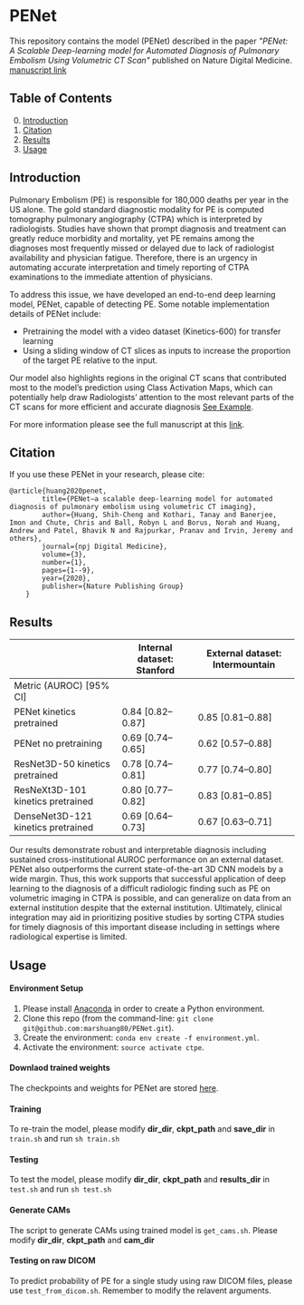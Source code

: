 # PENet 
This repository contains the model (PENet) described in the paper *"PENet: A Scalable Deep-learning model for Automated Diagnosis of Pulmonary Embolism Using Volumetric CT Scan"* published on Nature Digital Medicine. [manuscript link](https://www-nature-com.stanford.idm.oclc.org/articles/s41746-020-0266-y) 

## Table of Contents
0. [Introduction](#introduction)
0. [Citation](#citation)
0. [Results](#results)
0. [Usage](#usage)

## Introduction

Pulmonary Embolism (PE) is responsible for 180,000 deaths per year in the US alone. The gold standard diagnostic modality for PE is computed tomography pulmonary angiography (CTPA) which is interpreted by radiologists. Studies have shown that prompt diagnosis and treatment can greatly reduce morbidity and mortality, yet PE remains among the diagnoses most frequently missed or delayed due to lack of radiologist availability and physician fatigue. Therefore, there is an urgency in automating accurate interpretation and timely reporting of CTPA examinations to the immediate attention of physicians. 

To address this issue, we have developed an end-to-end deep learning model, PENet, capable of detecting PE. Some notable implementation details of PENet include: 
- Pretraining the model with a video dataset (Kinetics-600) for transfer learning
- Using a sliding window of CT slices as inputs to increase the proportion of the target PE relative to the input. 

Our model also highlights regions in the original CT scans that contributed most to the model’s prediction using Class Activation Maps, which can potentially help draw Radiologists’ attention to the most relevant parts of the CT scans for more efficient and accurate diagnosis [See Example](https://www.youtube.com/watch?v=ZdOabYt4Cjo). 

For more information please see the full manuscript at this [link](https://www-nature-com.stanford.idm.oclc.org/articles/s41746-020-0266-y).

## Citation

If you use these PENet in your research, please cite:

	@article{huang2020penet,
            title={PENet—a scalable deep-learning model for automated diagnosis of pulmonary embolism using volumetric CT imaging},
            author={Huang, Shih-Cheng and Kothari, Tanay and Banerjee, Imon and Chute, Chris and Ball, Robyn L and Borus, Norah and Huang, Andrew and Patel, Bhavik N and Rajpurkar, Pranav and Irvin, Jeremy and others},
            journal={npj Digital Medicine},
            volume={3},
            number={1},
            pages={1--9},
            year={2020},
            publisher={Nature Publishing Group}
        }

## Results
|                                    | Internal dataset: Stanford | External dataset: Intermountain |
|------------------------------------|----------------------------|---------------------------------|
| Metric (AUROC) [95% CI]            |                            |                                 |
| PENet kinetics pretrained          |      0.84 [0.82–0.87]      |         0.85 [0.81–0.88]        |
| PENet no pretraining               |      0.69 [0.74–0.65]      |         0.62 [0.57–0.88]        |
| ResNet3D-50 kinetics pretrained    |      0.78 [0.74–0.81]      |         0.77 [0.74–0.80]        |
| ResNeXt3D-101 kinetics pretrained  |      0.80 [0.77–0.82]      |         0.83 [0.81–0.85]        |
| DenseNet3D-121 kinetics pretrained |      0.69 [0.64–0.73]      |         0.67 [0.63–0.71]        |

Our results demonstrate robust and interpretable diagnosis including sustained cross-institutional AUROC performance on an external dataset. PENet also outperforms the current state-of-the-art 3D CNN models by a wide margin. Thus, this work supports that successful application of deep learning to the diagnosis of a difficult radiologic finding such as PE on volumetric imaging in CTPA is possible, and can generalize on data from an external institution despite that the external institution. Ultimately, clinical integration may aid in prioritizing positive studies by sorting CTPA studies for timely diagnosis of this important disease including in settings where radiological expertise is limited.

## Usage

#### Environment Setup 
1. Please install [Anaconda](https://docs.conda.io/en/latest/miniconda.html) in order to create a Python environment.
2. Clone this repo (from the command-line: `git clone git@github.com:marshuang80/PENet.git`).
3. Create the environment: `conda env create -f environment.yml`.
4. Activate the environment: `source activate ctpe`.

#### Downlaod trained weights

The checkpoints and weights for PENet are stored [here](https://stanfordmedicine.box.com/s/uql0ikebseltkkntiwl5rrn6zzuww6jt). 

#### Training

To re-train the model, please modify **dir_dir**, **ckpt_path** and **save_dir** in `train.sh` and run `sh train.sh`

#### Testing

To test the model, please modify **dir_dir**, **ckpt_path** and **results_dir** in `test.sh` and run `sh test.sh`

#### Generate CAMs

The script to generate CAMs using trained model is `get_cams.sh`. Please modify **dir_dir**, **ckpt_path** and **cam_dir**

#### Testing on raw DICOM

To predict probability of PE for a single study using raw DICOM files, please use `test_from_dicom.sh`. Remember to modify the relavent arguments.  